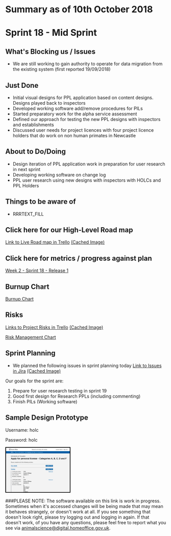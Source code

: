 # Summary as of 10th October 2018

# Sprint 18 - Mid Sprint
 
## What's Blocking us / Issues
* We are still working to gain authority to operate for data migration from the existing system (first reported 19/09/2018)
## Just Done
* Initial visual designs for PPL application based on content designs. Designs played back to inspectors
* Developed working software add/remove procedures for PILs
* Started preparatory work for the alpha service assessment
* Defined our approach for testing the new PPL designs with inspectors and establishments
* Discussed user needs for project licences with four project licence holders that do work on non human primates in Newcastle   

## About to Do/Doing
* Design iteration of PPL application work in preparation for user research in next sprint
* Developing working software on change log
* PPL user research using new designs with inspectors with HOLCs and PPL Holders

## Things to be aware of
* RRRTEXT_FILL
## Click here for our High-Level Road map
[Link to Live Road map in Trello](https://trello.com/b/gDQdE01u/asl-roadmap)    [\(Cached Image\)](graphs/ASLRoadMap10102018.jpg)

## Click here for metrics / progress against plan
[Week 2 - Sprint 18 - Release 1](graphs/progress10102018.png)

## Burnup Chart

[Burnup Chart](burnup10102018.md)

## Risks
[Links to Project Risks in Trello](https://trello.com/b/VuFuCL7t/risk-register-and-kpis-asl-delivery)    [\(Cached Image\)](graphs/ASLRiskRegister10102018.jpg)

[Risk Management Chart](graphs/risk10102018.png)

## Sprint Planning
* We planned the following issues in sprint planning today [Link to Issues in Jira](https://jira.digital.homeoffice.gov.uk/secure/RapidBoard.jspa?rapidView=261)    [\(Cached Image\)](graphs/sprint10102018.png)

Our goals for the sprint are:
1. Prepare for user research testing in sprint 19 
2. Good first design for Research PPLs (including commenting)
3. Finish PILs (Working software)

## Sample Design Prototype
Username: holc

Password: holc

<a href="https://public-ui.notprod.asl.homeoffice.gov.uk/"><img src="graphs/proto1_10102018.png" alt="HTML5 Icon" width="200" style="border:2px solid black"></a>

###PLEASE NOTE:
The software available on this link is work in progress. Sometimes when it's accessed changes will be being made that may mean it behaves strangely, or doesn't work at all. If you see something that doesn't look right, please try logging out and logging in again.  If that doesn't work, of you have any questions, please feel free to report what you see via [animalscience@digital.homeoffice.gov.uk](animalscience@digital.homeoffice.gov.uk).
